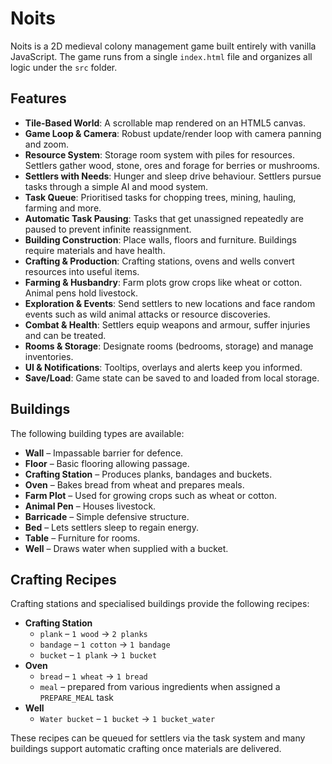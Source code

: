 # Noits

Noits is a 2D medieval colony management game built entirely with vanilla JavaScript. The game runs from a single `index.html` file and organizes all logic under the `src` folder.

## Features
- **Tile-Based World**: A scrollable map rendered on an HTML5 canvas.
- **Game Loop & Camera**: Robust update/render loop with camera panning and zoom.
- **Resource System**: Storage room system with piles for resources. Settlers gather wood, stone, ores and forage for berries or mushrooms.
- **Settlers with Needs**: Hunger and sleep drive behaviour. Settlers pursue tasks through a simple AI and mood system.
- **Task Queue**: Prioritised tasks for chopping trees, mining, hauling, farming and more.
- **Automatic Task Pausing**: Tasks that get unassigned repeatedly are paused to prevent infinite reassignment.
- **Building Construction**: Place walls, floors and furniture. Buildings require materials and have health.
- **Crafting & Production**: Crafting stations, ovens and wells convert resources into useful items.
- **Farming & Husbandry**: Farm plots grow crops like wheat or cotton. Animal pens hold livestock.
- **Exploration & Events**: Send settlers to new locations and face random events such as wild animal attacks or resource discoveries.
- **Combat & Health**: Settlers equip weapons and armour, suffer injuries and can be treated.
- **Rooms & Storage**: Designate rooms (bedrooms, storage) and manage inventories.
- **UI & Notifications**: Tooltips, overlays and alerts keep you informed.
- **Save/Load**: Game state can be saved to and loaded from local storage.

## Buildings
The following building types are available:
- **Wall** – Impassable barrier for defence.
- **Floor** – Basic flooring allowing passage.
- **Crafting Station** – Produces planks, bandages and buckets.
- **Oven** – Bakes bread from wheat and prepares meals.
- **Farm Plot** – Used for growing crops such as wheat or cotton.
- **Animal Pen** – Houses livestock.
- **Barricade** – Simple defensive structure.
- **Bed** – Lets settlers sleep to regain energy.
- **Table** – Furniture for rooms.
- **Well** – Draws water when supplied with a bucket.

## Crafting Recipes
Crafting stations and specialised buildings provide the following recipes:
- **Crafting Station**
  - `plank` – `1 wood` → `2 planks`
  - `bandage` – `1 cotton` → `1 bandage`
  - `bucket` – `1 plank` → `1 bucket`
- **Oven**
  - `bread` – `1 wheat` → `1 bread`
  - `meal` – prepared from various ingredients when assigned a `PREPARE_MEAL` task
- **Well**
  - `Water bucket` – `1 bucket` → `1 bucket_water`

These recipes can be queued for settlers via the task system and many buildings support automatic crafting once materials are delivered.
